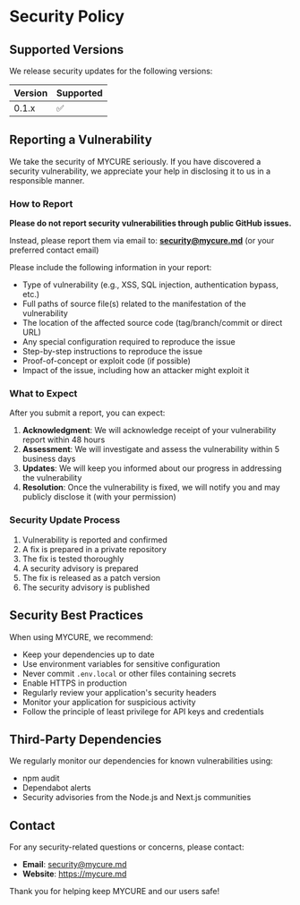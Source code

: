 # Security Policy

## Supported Versions

We release security updates for the following versions:

| Version | Supported          |
| ------- | ------------------ |
| 0.1.x   | :white_check_mark: |

## Reporting a Vulnerability

We take the security of MYCURE seriously. If you have discovered a security vulnerability, we appreciate your help in disclosing it to us in a responsible manner.

### How to Report

**Please do not report security vulnerabilities through public GitHub issues.**

Instead, please report them via email to: **security@mycure.md** (or your preferred contact email)

Please include the following information in your report:

- Type of vulnerability (e.g., XSS, SQL injection, authentication bypass, etc.)
- Full paths of source file(s) related to the manifestation of the vulnerability
- The location of the affected source code (tag/branch/commit or direct URL)
- Any special configuration required to reproduce the issue
- Step-by-step instructions to reproduce the issue
- Proof-of-concept or exploit code (if possible)
- Impact of the issue, including how an attacker might exploit it

### What to Expect

After you submit a report, you can expect:

1. **Acknowledgment**: We will acknowledge receipt of your vulnerability report within 48 hours
2. **Assessment**: We will investigate and assess the vulnerability within 5 business days
3. **Updates**: We will keep you informed about our progress in addressing the vulnerability
4. **Resolution**: Once the vulnerability is fixed, we will notify you and may publicly disclose it (with your permission)

### Security Update Process

1. Vulnerability is reported and confirmed
2. A fix is prepared in a private repository
3. The fix is tested thoroughly
4. A security advisory is prepared
5. The fix is released as a patch version
6. The security advisory is published

## Security Best Practices

When using MYCURE, we recommend:

- Keep your dependencies up to date
- Use environment variables for sensitive configuration
- Never commit `.env.local` or other files containing secrets
- Enable HTTPS in production
- Regularly review your application's security headers
- Monitor your application for suspicious activity
- Follow the principle of least privilege for API keys and credentials

## Third-Party Dependencies

We regularly monitor our dependencies for known vulnerabilities using:

- npm audit
- Dependabot alerts
- Security advisories from the Node.js and Next.js communities

## Contact

For any security-related questions or concerns, please contact:

- **Email**: security@mycure.md
- **Website**: https://mycure.md

Thank you for helping keep MYCURE and our users safe!
